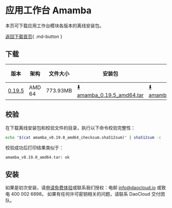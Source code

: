 # 应用工作台 Amamba

本页可下载应用工作台模块各版本的离线安装包。

[返回下载首页](../index.md){ .md-button }

## 下载

| 版本                                             | 架构 | 文件大小 | 安装包                                                                                                                             |  校验文件 | 更新日期      |
|------------------------------------------------| ----- |-------- |---------------------------------------------------------------------------------------------------------------------------------| ---------- |-----------|
| [0.19.5](../../amamba/intro/release-notes.md) | AMD 64 | 773.93MB | [:arrow_down: amamba_0.19.5_amd64.tar](https://qiniu-download-public.daocloud.io/DaoCloud_Enterprise/amamba_0.19.5_amd64.tar) | [:arrow_down: amamba_0.19.5_amd64_checksum.sha512sum](https://qiniu-download-public.daocloud.io/DaoCloud_Enterprise/amamba_0.19.5_amd64_checksum.sha512sum) | 2023-08-30 |

## 校验

在下载离线安装包和校验文件的目录，执行以下命令校验完整性：

```sh
echo "$(cat amamba_v0.19.0_amd64_checksum.sha512sum)" | sha512sum -c
```

校验成功后打印结果类似于：

```none
amamba_v0.19.0_amd64.tar: ok
```

## 安装

如果是初次安装，请[申请免费体验](../../dce/license0.md)或联系我们授权：电邮 info@daocloud.io 或致电 400 002 6898。
如果有任何许可密钥相关的问题，请联系 DaoCloud 交付团队。
